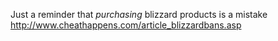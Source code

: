 Just a reminder that *purchasing* blizzard products is a mistake http://www.cheathappens.com/article_blizzardbans.asp